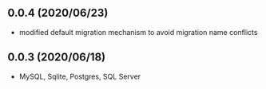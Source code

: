 ## 0.0.4 (2020/06/23)
* modified default migration mechanism to avoid migration name conflicts

## 0.0.3 (2020/06/18)
* MySQL, Sqlite, Postgres, SQL Server
